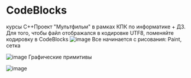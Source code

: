 # CodeBlocks
курсы C++Проект "Мультфильм" в рамках КПК по информатике + ДЗ.
Для того, чтобы файл отображался в кодировке UTF8, поменяйте кодировку в CodeBlocks 
![image](https://user-images.githubusercontent.com/45990809/115137466-bb424b80-a03f-11eb-972a-8c5f7dc88409.png)
Все начинается с рисования: Paint, сетка


![image](https://user-images.githubusercontent.com/45990809/115983139-eafdd000-a5b8-11eb-8619-503647e49c06.png)
Графические примитивы

![image](https://user-images.githubusercontent.com/45990809/115983272-aaeb1d00-a5b9-11eb-8e96-1a2a9d75bace.png)
